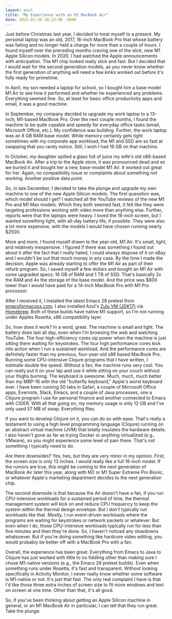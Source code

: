 ```yaml
---
layout: post
title: "My Experience with an M1 MacBook Air"
date: 2022-01-30 18:22:00 -0600
---
```


Just before Christmas last year, I decided to treat myself to a
present. My personal laptop was an old, 2017, 16-inch MacBook Pro that
whose battery was failing and no longer held a charge for more than a
couple of hours. I found myself over the preceding months craving one
of the slick, new M1 Apple Silicon models. In 2020, I had watched the
Apple announcements with anticipation. The M1 chip looked really slick
and fast. But I decided that I would wait for the second generation
models, as you never know whether the first generation of anything
will need a few kinks worked out before it's fully ready for
primetime.

In April, my son needed a laptop for school, so I bought him a base
model M1 Air to see how it performed and whether he experienced any
problems. Everything seemed fine. So, at least for basic office
productivity apps and email, it was a good machine.

In September, my company decided to upgrade my work laptop to a
13-inch, M1-based MacBook Pro. Over the next couple months, I found
the machine to be quite capable and speedy for everyday office tasks
(email, Microsoft Office, etc.). My confidence was building. Further,
the work laptop was an 8 GB RAM base model. While memory certainly
gets tight sometimes with my corporate app workload, the M1 and SSD
are so fast at swapping that you rarely notice. Still, I wish I had 16
GB on that machine.

In October, my daughter spilled a glass full of juice my wife's old
x86-based MacBook Air. After a trip to the Apple store, it was
pronounced dead and so we buried it and bought her a new, base-model
M1 Air. It worked out great for her. Again, no compatibility issue or
complaints about something not working. Another positive data point.

So, in late December, I decided to take the plunge and upgrade my own
machine to one of the new Apple Silicon models. The first quesstion
was, which model should I get? I watched all the YouTube reviews of
the new M1 Pro and M1 Max models. Which they both seemed fast, it felt
like they were targeting professions working with video more than
anything else. Further, reports were that the laptops were heavy. I
loved the 16-inch screen, but I wanted something light, with all-day
battery life, if possible. They were also a lot more expensive, with
the models I would have chosen running nearly $2500.

More and more, I found myself drawn to the year-old, M1 Air. It's
small, light, and relatively inexpensive. I figured if there was
something I found out about it after the fact that I really hated, I
could always dispose of it on eBay and I wouldn't be out that much
money in any case. By the time I made the decision, Apple was already
starting to offer the M1 Air as part of their refurb program. So, I
saved myself a few dollars and bought an M1 Air with some upgraded
specs: 16 GB of RAM and 1 TB of SSD. That's basically 2x the RAM and
4x the storage of the base model. And the price was $800 lower than I
would have paid for a 14-inch MacBook Pro with M1 Pro processor.

After I received it, I installed the latest Emacs 28 pretest from
[emacsformacosx.com](https://emacsformacosx.com/builds). I also
installed Azul's [Zulu VM
(JDK17)](https://www.azul.com/downloads/?package=jdk) via
[Homebrew](https://brew.sh). Both of these builds have native M1
support, so I'm not running under Apples Rosetta, x86 compatibility
layer.

So, how does it work? In a word, great. The machine is small and
light. The battery does last all day, even when I'm browsing the web
and watching YouTube. The four high-efficiency cores sip power when
the machine is just sitting there waiting for keystrokes. The four
high performance cores kick into action when I run a sustained
workload. And the performance cores are definitely faster than my
previous, four-year-old x86 based MacBook Pro. Running some
CPU-intensive Clojure programs that I have written, I estimate double
the speed. Without a fan, the machine runs very cool. You can really
put it on your lap and use it while sitting on your couch without your
thighs burning. The keyboard is awesome. Much, much, much better than
my MBP-16 with the old "butterfly keyboard," Apple's worst keyboard
ever. I have been running 50 tabs in Safari, a couple of Microsoft
Office apps, Evernote, Slack, Emacs, and a couple of Java processes,
one a Clojure program I use for personal finance and another connected
to Emacs with CIDER. With all that going on, my memory usage is only
12 GB and I've only used 57 MB of swap. Everything flies.

If you want to develop Clojure on it, you can do so with ease. That's
really a testament to using a high level programming language
(Clojure) running on an abstract virtual machine (JVM) that totally
insulates the hardware details. I also haven't gone as far as trying
Docker or anything virtualized (e.g., VMware), so you might experience
some level of pain there. That's not something I typically need to do.

Are there downsides? Yes, two, but they are very minor in my
opinion. First, the screen size is only 13 inches. I would really like
a full 16-inch model. If the rumors are true, this might be coming to
the next generation of MacBook Air later this year, along with M2 or
M1 Super Extreme Pro Bionic, or whatever Apple's marketing department
decides to the next generation chip.

The second downside is that because the Air doesn't have a fan, if you
run CPU-intensive workloads for a sustained period of time, the
thermal management system will kick on and reduce CPU frequency to
keep the system within the thermal design envelope. But I don't
typically run workloads like that. Mostly, I run event-driven
workloads where the programs are waiting for keystrokes or network
packets or whatever. But even when I do, those CPU-intensive workloads
typically run for less than five minutes and then they're done.  So, I
haven't noticed any slowdowns whatsoever. But if you're doing
something like hardcore video editing, you would probably be better
off with a MacBook Pro with a fan.

Overall, the experience has been great. Everything from Emacs to Java
to Clojure has just worked with little to no fiddling other than
making sure I chose M1-native versions (e.g., the Emacs 28 pretest
builds). Even when something runs under Rosetta, it's fast and
transparent. Without looking specifically in Activity Monitor, I never
really know whether some software is M1-native or not. It's just that
fast. The only real complaint I have is that I'd like those three extra
inches of screen size to fit more windows and text on screen at one
time. Other than that, it's all good.

So, if you've been thinking about getting an Apple Silicon machine in
general, or an M1 MacBook Air in particular, I can tell that they run
great. Take the plunge.
